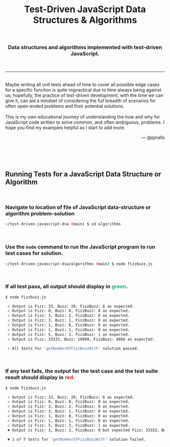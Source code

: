 <h1 align="center"><b>Test-Driven JavaScript Data Structures & Algorithms</b></h1>
<br>
<h3 align="center">Data structures and algorithms implemented with test-driven JavaScript.</h3>
<br>
<hr>
<p>
<br>
Maybe writing all unit tests ahead of time to cover all possible edge cases for a specific function is quite impractical due to time always being against us; hopefully, the practice of test-driven development, with the time we can give it, can aid a mindset of considering the full breadth of scenarios for often open-ended problems and their potential solutions.
<br><br>
This is my own educational journey of understanding the how and why for JavaScript code written to solve common, and often ambiguous, problems. I hope you find my examples helpful as I start to add more.
</p>
<p align="right"> — @pjnalls</p>
<br>
<br>
<br>

## Running Tests for a JavaScript Data Structure or Algorithm
<br>

### Navigate to location of file of JavaScript data-structure or algorithm problem-solution

```bash
~/test-driven-javascript-dsa (main) $ cd algorithms
```
<br>

### Use the `node` command to run the JavaScript program to run test cases for solution.

```bash
~/test-driven-javascript-dsa/algorithms (main) $ node fizzbuzz.js
```
<br>
<h3>If all test pass, all output should display in <span style="color: #12bc79">green</span>.</h3>


```bash
$ node fizzbuzz.js

 ✓ Output is Fizz: 33, Buzz: 20, FizzBuzz: 6 as expected.
 ✓ Output is Fizz: 0, Buzz: 0, FizzBuzz: 0 as expected.
 ✓ Output is Fizz: 3, Buzz: 2, FizzBuzz: 0 as expected.
 ✓ Output is Fizz: 3, Buzz: 1, FizzBuzz: 0 as expected.
 ✓ Output is Fizz: 1, Buzz: 0, FizzBuzz: 0 as expected.
 ✓ Output is Fizz: 1, Buzz: 1, FizzBuzz: 0 as expected.
 ✓ Output is Fizz: 5, Buzz: 3, FizzBuzz: 1 as expected.
 ✓ Output is Fizz: 33333, Buzz: 19999, FizzBuzz: 6666 as expected.

 ✓ All tests for 'getNumberOfFizzBuzzWith' solution passed.

```
<br>
<h3>If any test fails, the output for the test case and the test suite result should display in <span style="color: #cd2822">red</span>.</h3>

```bash
$ node fizzbuzz.js

 ✓ Output is Fizz: 33, Buzz: 20, FizzBuzz: 6 as expected.
 ✓ Output is Fizz: 0, Buzz: 0, FizzBuzz: 0 as expected.
 ✓ Output is Fizz: 3, Buzz: 2, FizzBuzz: 0 as expected.
 ✓ Output is Fizz: 3, Buzz: 1, FizzBuzz: 0 as expected.
 ✓ Output is Fizz: 1, Buzz: 0, FizzBuzz: 0 as expected.
 ✓ Output is Fizz: 1, Buzz: 1, FizzBuzz: 0 as expected.
 ✓ Output is Fizz: 5, Buzz: 3, FizzBuzz: 1 as expected.
 ✖ Output is Fizz: 3, Buzz: 2, FizzBuzz: 0 but expected Fizz: 33333, Buzz: 19999, FizzBuzz: 6666.

 ✖ 1 of 7 tests for 'getNumberOfFizzBuzzWith' solution failed.

```
<br>
<br>
